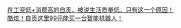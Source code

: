   
[在工资低+消费高的自贡，被说生活质量低，只有这一个原因！](http://www.dianyue.me/archives/056/93o1l2ytfwqmxx4a/)  
[酷炫！自贡这里99元能买一台智能机器人！](http://www.dianyue.me/archives/984/3avl3sql4t63b2fs/)